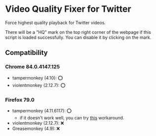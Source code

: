 # Video Quality Fixer for Twitter
Force highest quality playback for Twitter videos.

There will be a "HQ" mark on the top right corner of the webpage if this script is loaded successfully. You can disable it by clicking on the mark.

## Compatibility
### Chrome 84.0.4147.125
- tampermonkey (4.10): ⭕
- violentmonkey (2.12.7): ⭕

### Firefox 79.0
- tampermonkey (4.11.6117): ⭕
  - if it doesn't work well, you can try [this](https://github.com/Tampermonkey/tampermonkey/issues/952#issuecomment-638373937) workaround.
- violentmonkey (2.12.7): ❌
- Greasemonkey (4.9): ❌